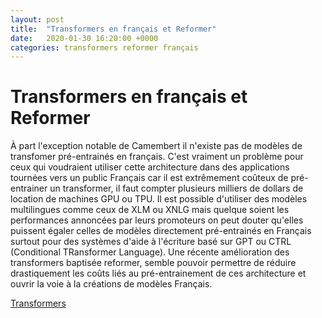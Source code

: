 ```yaml
---
layout: post
title:  "Transformers en français et Reformer"
date:   2020-01-30 16:20:00 +0000
categories: transformers reformer français
---
```

# Transformers en français et Reformer

À part l'exception notable de Camembert il n'existe pas de modèles de transfomer pré-entrainés en français. C'est vraiment un problème pour ceux qui voudraient utiliser cette architecture dans des applications tournées vers un public Français car il est extrêmement coûteux de pré-entrainer un transformer, il faut compter plusieurs milliers de dollars de location de machines GPU ou TPU.
Il est possible d'utiliser des modèles multilingues comme ceux de XLM ou XNLG mais quelque soient les performances annoncées par leurs promoteurs on peut douter qu'elles puissent égaler celles de modèles directement pré-entrainés en Français surtout pour des systèmes d'aide à l'écriture basé sur GPT ou CTRL (Conditional TRansformer Language).
Une récente amélioration des transformers baptisée reformer, semble pouvoir permettre de réduire drastiquement les coûts liés au pré-entrainement de ces architecture et ouvrir la voie à la créations de modèles Français.

[Transformers](http://www.peterbloem.nl/blog/transformers,http://nlp.seas.harvard.edu/2018/04/03/attention.html)
